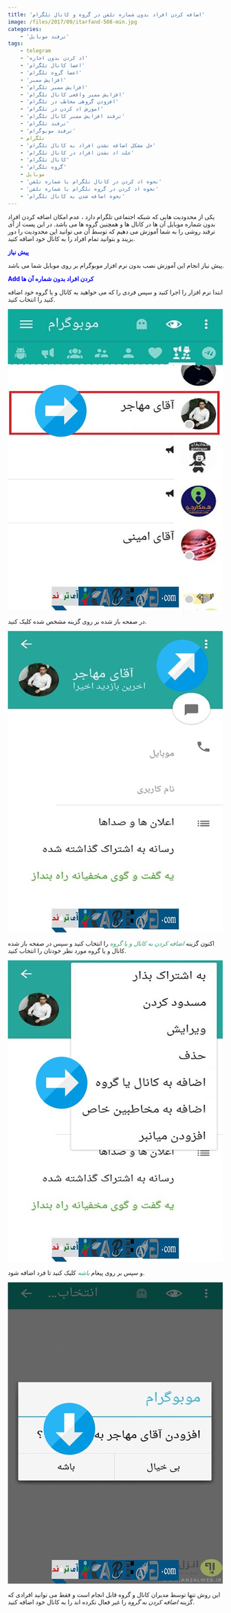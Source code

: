 ```yaml
---
title: 'اضافه کردن افراد بدون شماره تلفن در گروه و کانال تلگرام'
image: /files/2017/09/itarfand-508-min.jpg
categories:
    - 'ترفند موبایل'
tags:
    - telegram
    - 'اد كردن بدون اجازه'
    - 'اعضا کانال تلگرام'
    - 'اعضا گروه تلگرام'
    - 'افزایش ممبر'
    - 'افزایش ممبر تلگرام'
    - 'افزایش ممبر واقعی کانال تلگرام'
    - 'افزودن گروهی مخاطب در تلگرام'
    - 'اموزش اد كردن در تلگرام'
    - 'ترفند افزایش ممبر کانال تلگرام'
    - 'ترفند تلگرام'
    - 'ترفند موبوگرام'
    - تلگرام
    - 'حل مشکل اضافه نشدن افراد به کانال تلگرام'
    - 'علت اد نشدن افراد در کانال تلگرام'
    - 'کانال تلگرام'
    - 'گروه تلگرام'
    - موبایل
    - 'نحوه اد كردن در کانال تلگرام با شماره تلفن'
    - 'نحوه اد كردن در گروه تلگرام با شماره تلفن'
    - 'نحوه اضافه شدن به کانال تلگرام'
---
```


یکی از محدودیت هایی که شبکه اجتماعی تلگرام دارد ، عدم امکان اضافه کردن افراد بدون شماره موبایل آن ها در کانال ها و همچنین گروه ها می باشد. در این پست از آی ترفند روشی را به شما آموزش می دهیم که توسط آن می توانید این محدودیت را دور بزیند و بتوانید تمام افراد را به کانال خود اضافه کنید.

<span style="color: #0000ff;">**پیش نیاز**</span>

پیش نیاز انجام این آموزش نصب بدون نرم افزار موبوگرام بر روی موبایل شما می باشد.

**<span style="color: #0000ff;">Add کردن افراد بدون شماره آن ها</span>**

ابتدا نرم افزار را اجرا کنید و سپس فردی را که می خواهید به کانال و یا گروه خود اضافه کنید را انتخاب کنید.

![mhkarami97](/files/2017/09/itarfand-504-min.jpg)

در صفحه باز شده بر روی گزینه مشخص شده کلیک کنید.

![mhkarami97](/files/2017/09/itarfand-505-min.jpg)

اکنون گزینه <span style="color: #339966;">*اضافه کردن به کانال و یا گروه*</span> را انتخاب کنید و سپس در صفحه باز شده کانال و یا گروه مورد نظر خودتان را انتخاب کنید.

![mhkarami97](/files/2017/09/itarfand-506-min.jpg)

و سپس بر روی پیغام <span style="color: #339966;">*باشه* </span>کلیک کنید تا فرد اضافه شود.

![mhkarami97](/files/2017/09/itarfand-507-min.jpg)

این روش تنها توسط مدیران کانال و گروه قابل انجام است و فقط می توانید افرادی که گزینه *اضافه کردن به گروه* را غیر فعال نکرده اند را به کانال خود اضافه کنید.